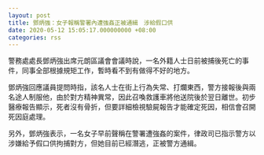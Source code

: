 ```yaml
---
layout: post
title: 鄧炳強：女子報稱警署內遭強姦正被通緝　涉給假口供
date: 2020-05-12 15:05:17.000000000 +08:00
categories: rss
---
```


警務處處長鄧炳強出席元朗區議會會議時說，一名外籍人士日前被捕後死亡的事件，同事全部根據規矩工作，暫時看不到有做得不好的地方。

鄧炳強回應議員提問時指，該名人士在街上行為失常、打爛東西，警方接報後與兩名途人制服他，由於對方精神異常，因此召喚救護車將他送院後於翌日離世。初步醫療報告顯示，死者沒有骨折，但要詳細檢視驗屍報告才能確定死因，相信會召開死因庭處理。

另外，鄧炳強表示，一名女子早前聲稱在警署遭強姦的案件，律政司已指示警方以涉嫌給予假口供拘捕對方，但她目前已經潛逃，正被警方通緝。

